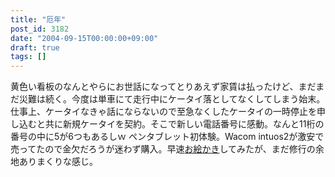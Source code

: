 ```yaml
---
title: "厄年"
post_id: 3182
date: "2004-09-15T00:00:00+09:00"
draft: true
tags: []
---
```



黄色い看板のなんとやらにお世話になってとりあえず家賃は払ったけど、まだまだ災難は続く。今度は単車にて走行中にケータイ落としてなくしてしまう始末。仕事上、ケータイなきゃ話にならないので至急なくしたケータイの一時停止を申し込むと共に新規ケータイを契約。そこで新しい電話番号に感動。なんと11桁の番号の中に5が6つもあるしｗ  ペンタブレット初体験。Wacom intuos2が激安で売ってたので金欠だろうが迷わず購入。早速[お絵かき](https://danmaq.com/3181)してみたが、まだ修行の余地ありまくりな感じ。
